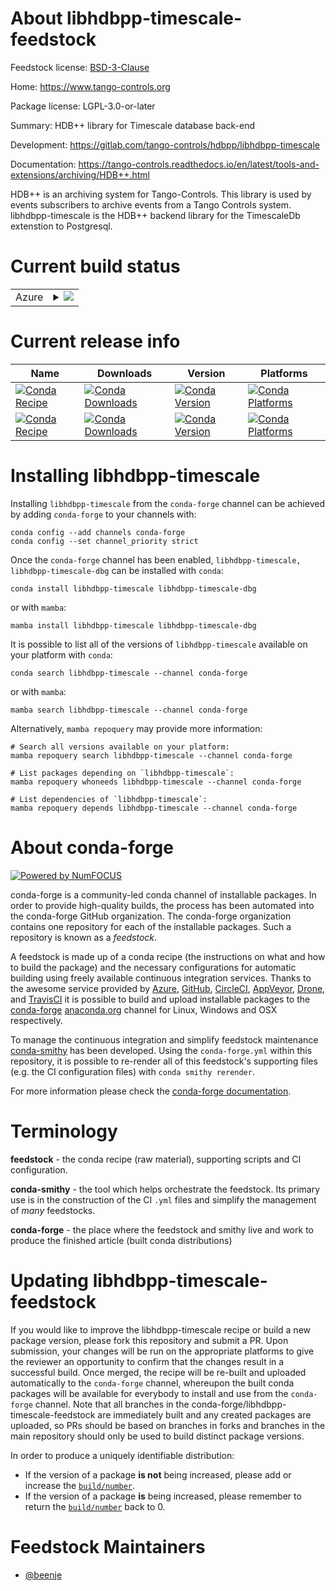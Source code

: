 About libhdbpp-timescale-feedstock
==================================

Feedstock license: [BSD-3-Clause](https://github.com/conda-forge/libhdbpp-timescale-feedstock/blob/main/LICENSE.txt)

Home: https://www.tango-controls.org

Package license: LGPL-3.0-or-later

Summary: HDB++ library for Timescale database back-end

Development: https://gitlab.com/tango-controls/hdbpp/libhdbpp-timescale

Documentation: https://tango-controls.readthedocs.io/en/latest/tools-and-extensions/archiving/HDB++.html

HDB++ is an archiving system for Tango-Controls.
This library is used by events subscribers to archive events from a Tango Controls system.
libhdbpp-timescale is the HDB++ backend library for the TimescaleDb extenstion to Postgresql.


Current build status
====================


<table>
    
  <tr>
    <td>Azure</td>
    <td>
      <details>
        <summary>
          <a href="https://dev.azure.com/conda-forge/feedstock-builds/_build/latest?definitionId=17724&branchName=main">
            <img src="https://dev.azure.com/conda-forge/feedstock-builds/_apis/build/status/libhdbpp-timescale-feedstock?branchName=main">
          </a>
        </summary>
        <table>
          <thead><tr><th>Variant</th><th>Status</th></tr></thead>
          <tbody><tr>
              <td>linux_64_cpptango10.0</td>
              <td>
                <a href="https://dev.azure.com/conda-forge/feedstock-builds/_build/latest?definitionId=17724&branchName=main">
                  <img src="https://dev.azure.com/conda-forge/feedstock-builds/_apis/build/status/libhdbpp-timescale-feedstock?branchName=main&jobName=linux&configuration=linux%20linux_64_cpptango10.0" alt="variant">
                </a>
              </td>
            </tr><tr>
              <td>linux_64_cpptango9.3</td>
              <td>
                <a href="https://dev.azure.com/conda-forge/feedstock-builds/_build/latest?definitionId=17724&branchName=main">
                  <img src="https://dev.azure.com/conda-forge/feedstock-builds/_apis/build/status/libhdbpp-timescale-feedstock?branchName=main&jobName=linux&configuration=linux%20linux_64_cpptango9.3" alt="variant">
                </a>
              </td>
            </tr><tr>
              <td>linux_64_cpptango9.4</td>
              <td>
                <a href="https://dev.azure.com/conda-forge/feedstock-builds/_build/latest?definitionId=17724&branchName=main">
                  <img src="https://dev.azure.com/conda-forge/feedstock-builds/_apis/build/status/libhdbpp-timescale-feedstock?branchName=main&jobName=linux&configuration=linux%20linux_64_cpptango9.4" alt="variant">
                </a>
              </td>
            </tr><tr>
              <td>linux_64_cpptango9.5</td>
              <td>
                <a href="https://dev.azure.com/conda-forge/feedstock-builds/_build/latest?definitionId=17724&branchName=main">
                  <img src="https://dev.azure.com/conda-forge/feedstock-builds/_apis/build/status/libhdbpp-timescale-feedstock?branchName=main&jobName=linux&configuration=linux%20linux_64_cpptango9.5" alt="variant">
                </a>
              </td>
            </tr>
          </tbody>
        </table>
      </details>
    </td>
  </tr>
</table>

Current release info
====================

| Name | Downloads | Version | Platforms |
| --- | --- | --- | --- |
| [![Conda Recipe](https://img.shields.io/badge/recipe-libhdbpp--timescale-green.svg)](https://anaconda.org/conda-forge/libhdbpp-timescale) | [![Conda Downloads](https://img.shields.io/conda/dn/conda-forge/libhdbpp-timescale.svg)](https://anaconda.org/conda-forge/libhdbpp-timescale) | [![Conda Version](https://img.shields.io/conda/vn/conda-forge/libhdbpp-timescale.svg)](https://anaconda.org/conda-forge/libhdbpp-timescale) | [![Conda Platforms](https://img.shields.io/conda/pn/conda-forge/libhdbpp-timescale.svg)](https://anaconda.org/conda-forge/libhdbpp-timescale) |
| [![Conda Recipe](https://img.shields.io/badge/recipe-libhdbpp--timescale--dbg-green.svg)](https://anaconda.org/conda-forge/libhdbpp-timescale-dbg) | [![Conda Downloads](https://img.shields.io/conda/dn/conda-forge/libhdbpp-timescale-dbg.svg)](https://anaconda.org/conda-forge/libhdbpp-timescale-dbg) | [![Conda Version](https://img.shields.io/conda/vn/conda-forge/libhdbpp-timescale-dbg.svg)](https://anaconda.org/conda-forge/libhdbpp-timescale-dbg) | [![Conda Platforms](https://img.shields.io/conda/pn/conda-forge/libhdbpp-timescale-dbg.svg)](https://anaconda.org/conda-forge/libhdbpp-timescale-dbg) |

Installing libhdbpp-timescale
=============================

Installing `libhdbpp-timescale` from the `conda-forge` channel can be achieved by adding `conda-forge` to your channels with:

```
conda config --add channels conda-forge
conda config --set channel_priority strict
```

Once the `conda-forge` channel has been enabled, `libhdbpp-timescale, libhdbpp-timescale-dbg` can be installed with `conda`:

```
conda install libhdbpp-timescale libhdbpp-timescale-dbg
```

or with `mamba`:

```
mamba install libhdbpp-timescale libhdbpp-timescale-dbg
```

It is possible to list all of the versions of `libhdbpp-timescale` available on your platform with `conda`:

```
conda search libhdbpp-timescale --channel conda-forge
```

or with `mamba`:

```
mamba search libhdbpp-timescale --channel conda-forge
```

Alternatively, `mamba repoquery` may provide more information:

```
# Search all versions available on your platform:
mamba repoquery search libhdbpp-timescale --channel conda-forge

# List packages depending on `libhdbpp-timescale`:
mamba repoquery whoneeds libhdbpp-timescale --channel conda-forge

# List dependencies of `libhdbpp-timescale`:
mamba repoquery depends libhdbpp-timescale --channel conda-forge
```


About conda-forge
=================

[![Powered by
NumFOCUS](https://img.shields.io/badge/powered%20by-NumFOCUS-orange.svg?style=flat&colorA=E1523D&colorB=007D8A)](https://numfocus.org)

conda-forge is a community-led conda channel of installable packages.
In order to provide high-quality builds, the process has been automated into the
conda-forge GitHub organization. The conda-forge organization contains one repository
for each of the installable packages. Such a repository is known as a *feedstock*.

A feedstock is made up of a conda recipe (the instructions on what and how to build
the package) and the necessary configurations for automatic building using freely
available continuous integration services. Thanks to the awesome service provided by
[Azure](https://azure.microsoft.com/en-us/services/devops/), [GitHub](https://github.com/),
[CircleCI](https://circleci.com/), [AppVeyor](https://www.appveyor.com/),
[Drone](https://cloud.drone.io/welcome), and [TravisCI](https://travis-ci.com/)
it is possible to build and upload installable packages to the
[conda-forge](https://anaconda.org/conda-forge) [anaconda.org](https://anaconda.org/)
channel for Linux, Windows and OSX respectively.

To manage the continuous integration and simplify feedstock maintenance
[conda-smithy](https://github.com/conda-forge/conda-smithy) has been developed.
Using the ``conda-forge.yml`` within this repository, it is possible to re-render all of
this feedstock's supporting files (e.g. the CI configuration files) with ``conda smithy rerender``.

For more information please check the [conda-forge documentation](https://conda-forge.org/docs/).

Terminology
===========

**feedstock** - the conda recipe (raw material), supporting scripts and CI configuration.

**conda-smithy** - the tool which helps orchestrate the feedstock.
                   Its primary use is in the construction of the CI ``.yml`` files
                   and simplify the management of *many* feedstocks.

**conda-forge** - the place where the feedstock and smithy live and work to
                  produce the finished article (built conda distributions)


Updating libhdbpp-timescale-feedstock
=====================================

If you would like to improve the libhdbpp-timescale recipe or build a new
package version, please fork this repository and submit a PR. Upon submission,
your changes will be run on the appropriate platforms to give the reviewer an
opportunity to confirm that the changes result in a successful build. Once
merged, the recipe will be re-built and uploaded automatically to the
`conda-forge` channel, whereupon the built conda packages will be available for
everybody to install and use from the `conda-forge` channel.
Note that all branches in the conda-forge/libhdbpp-timescale-feedstock are
immediately built and any created packages are uploaded, so PRs should be based
on branches in forks and branches in the main repository should only be used to
build distinct package versions.

In order to produce a uniquely identifiable distribution:
 * If the version of a package **is not** being increased, please add or increase
   the [``build/number``](https://docs.conda.io/projects/conda-build/en/latest/resources/define-metadata.html#build-number-and-string).
 * If the version of a package **is** being increased, please remember to return
   the [``build/number``](https://docs.conda.io/projects/conda-build/en/latest/resources/define-metadata.html#build-number-and-string)
   back to 0.

Feedstock Maintainers
=====================

* [@beenje](https://github.com/beenje/)

